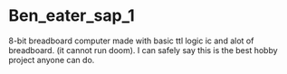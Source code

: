 # Ben_eater_sap_1
8-bit breadboard computer made with basic ttl logic ic and alot of breadboard. (it cannot run doom). I can safely say this is the best hobby project anyone can do.
